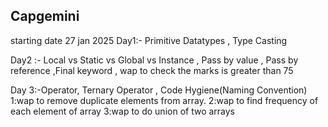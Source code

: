 Capgemini
------------
starting date 27 jan 2025
Day1:- Primitive Datatypes , Type Casting

Day2 :- Local vs Static vs Global vs Instance , Pass by value , Pass by reference ,Final keyword , wap to check the marks is greater than 75

Day 3:-Operator, Ternary Operator , Code Hygiene(Naming Convention) 
1:wap to remove duplicate elements from array.
2:wap to find frequency of each element of array
3:wap to do union of two arrays




